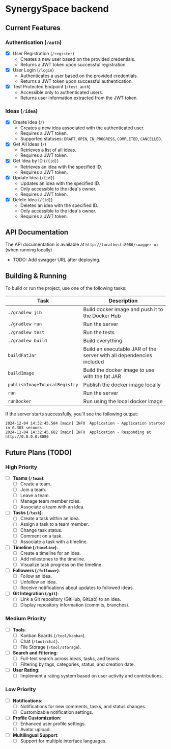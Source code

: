 # SynergySpace backend

## Current Features

### Authentication (`/auth`)

- [X] User Registration (`/register`)
  - Creates a new user based on the provided credentials.
  - Returns a JWT token upon successful registration.
- [X] User Login (`/login`)
  - Authenticates a user based on the provided credentials.
  - Returns a JWT token upon successful authentication.
- [X] Test Protected Endpoint (`/test_auth`)
  - Accessible only to authenticated users.
  - Returns user information extracted from the JWT token.

### Ideas (`/idea`)

- [x] Create Idea (`/`)
    - Creates a new idea associated with the authenticated user.
    - Requires a JWT token.
    - Supported statuses: `DRAFT`, `OPEN`, `IN_PROGRESS`, `COMPLETED`, `CANCELLED`.
- [x] Get All Ideas (`/`)
    - Retrieves a list of all ideas.
    - Requires a JWT token.
- [x] Get Idea by ID (`/{id}`)
    - Retrieves an idea with the specified ID.
    - Requires a JWT token.
- [x] Update Idea (`/{id}`)
    - Updates an idea with the specified ID.
    - Only accessible to the idea's owner.
    - Requires a JWT token.
- [X] Delete Idea (`/{id}`)
    - Deletes an idea with the specified ID.
    - Only accessible to the idea's owner.
    - Requires a JWT token.

## API Documentation

The API documentation is available at `http://localhost:8080/swagger-ui` (when running locally)

- TODO: Add swagger URL after deploying.

## Building & Running

To build or run the project, use one of the following tasks:

| Task                          | Description                                                          |
|-------------------------------|----------------------------------------------------------------------|
| `./gradlew jib`               | Build docker image and push it to the Docker Hub                     |
| `./gradlew run`               | Run the server                                                       |
| `./gradlew test`              | Run the tests                                                        |
| `./gradlew build`             | Build everything                                                     |
| `buildFatJar`                 | Build an executable JAR of the server with all dependencies included |
| `buildImage`                  | Build the docker image to use with the fat JAR                       |
| `publishImageToLocalRegistry` | Publish the docker image locally                                     |
| `run`                         | Run the server                                                       |
| `runDocker`                   | Run using the local docker image                                     |

If the server starts successfully, you'll see the following output:

```
2024-12-04 14:32:45.584 [main] INFO  Application - Application started in 0.303 seconds.
2024-12-04 14:32:45.682 [main] INFO  Application - Responding at http://0.0.0.0:8080
```

## Future Plans (TODO)

### High Priority

- [ ] **Teams (`/team`)**:
  - [ ] Create a team.
  - [ ] Join a team.
  - [ ] Leave a team.
  - [ ] Manage team member roles.
  - [ ] Associate a team with an idea.
- [ ] **Tasks (`/task`)**:
  - [ ] Create a task within an idea.
  - [ ] Assign a task to a team member.
  - [ ] Change task status.
  - [ ] Comment on a task.
  - [ ] Associate a task with a timeline.
- [ ] **Timeline (`/timeline`)**:
  - [ ] Create a timeline for an idea.
  - [ ] Add milestones to the timeline.
  - [ ] Visualize task progress on the timeline.
- [ ] **Followers (`/follower`)**:
  - [ ] Follow an idea.
  - [ ] Unfollow an idea.
  - [ ] Receive notifications about updates to followed ideas.
- [ ] **Git Integration (`/git`)**:
  - [ ] Link a Git repository (GitHub, GitLab) to an idea.
  - [ ] Display repository information (commits, branches).

### Medium Priority

- [ ] **Tools**:
  - [ ] Kanban Boards (`/tool/kanban`).
  - [ ] Chat (`/tool/chat`).
  - [ ] File Storage (`/tool/storage`).
- [ ] **Search and Filtering**:
  - [ ] Full-text search across ideas, tasks, and teams.
  - [ ] Filtering by tags, categories, status, and creation date.
- [ ] **User Rating**:
  - [ ] Implement a rating system based on user activity and contributions.

### Low Priority

- [ ] **Notifications**:
  - [ ] Notifications for new comments, tasks, and status changes.
  - [ ] Customizable notification settings.
- [ ] **Profile Customization**:
  - [ ] Enhanced user profile settings.
  - [ ] Avatar upload.
- [ ] **Multilingual Support**:
  - [ ] Support for multiple interface languages.
